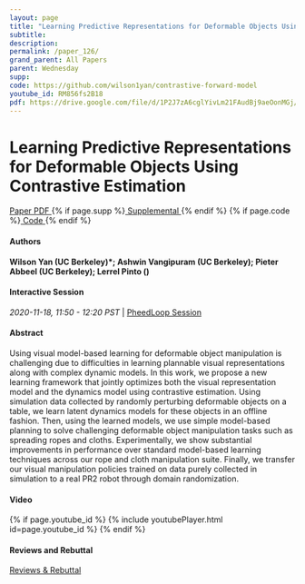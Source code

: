 ```yaml
---
layout: page
title: "Learning Predictive Representations for Deformable Objects Using Contrastive Estimation"
subtitle: 
description:
permalink: /paper_126/
grand_parent: All Papers
parent: Wednesday
supp: 
code: https://github.com/wilson1yan/contrastive-forward-model
youtube_id: RM856fs2B18
pdf: https://drive.google.com/file/d/1P2J7zA6cglYivLm21FAudBj9aeOonMGj/view
---
```


# Learning Predictive Representations for Deformable Objects Using Contrastive Estimation

<a href="https://drive.google.com/file/d/1P2J7zA6cglYivLm21FAudBj9aeOonMGj/view" target="_blank" rel="noopener noreferrer" class="btn btn-blue"><i class="fa fa-file-text-o" aria-hidden="true"></i> Paper PDF </a> {% if page.supp %}<a href="" target="_blank" rel="noopener noreferrer" class="btn btn-green"><i class="fa fa-file-text-o" aria-hidden="true"></i> Supplemental </a>{% endif %} {% if page.code %}<a href="https://github.com/wilson1yan/contrastive-forward-model" target="_blank" rel="noopener noreferrer" class="btn"><i class="fa fa-github" aria-hidden="true"></i> Code </a>{% endif %} 

#### Authors
**Wilson Yan (UC Berkeley)*; Ashwin Vangipuram (UC Berkeley); Pieter Abbeel (UC Berkeley); Lerrel Pinto ()**

#### Interactive Session
<em>2020-11-18, 11:50 - 12:20 PST </em> | <a href="https://pheedloop.com/corl2020/virtual/?page=sessions&section=SESNKVK9FKOCRJVOY" target="_blank" rel="noopener noreferrer"> PheedLoop Session <i class="fa fa-external-link" aria-hidden="true"></i> </a> 

#### Abstract
Using visual model-based learning for deformable object manipulation is challenging due to difficulties in learning plannable visual representations along with complex dynamic models. In this work, we propose a new learning framework that jointly optimizes both the visual representation model and the dynamics model using contrastive estimation. Using simulation data collected by randomly perturbing deformable objects on a table, we learn latent dynamics models for these objects in an offline fashion. Then, using the learned models, we use simple model-based planning to solve challenging deformable object manipulation tasks such as spreading ropes and cloths. Experimentally, we show substantial improvements in performance over standard model-based learning techniques across our rope and cloth manipulation suite. Finally, we transfer our visual manipulation policies trained on data purely collected in simulation to a real PR2 robot through domain randomization.

#### Video
{% if page.youtube_id %}
{% include youtubePlayer.html id=page.youtube_id %}
{% endif %}

#### Reviews and Rebuttal
<a href="https://drive.google.com/file/d/1IRDNpfRdsu3tIOLDIQIOiNL7EWSO-2om/view" target="_blank" rel="noopener noreferrer" class="btn btn-purple"><i class="fa fa-pencil-square-o" aria-hidden="true"></i> Reviews & Rebuttal </a>

